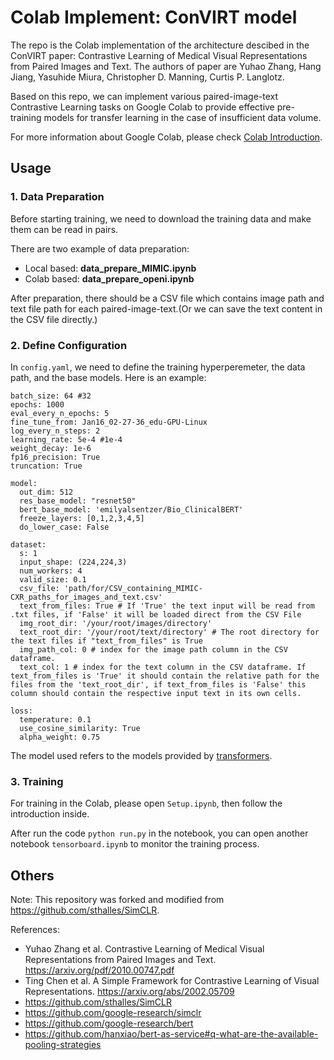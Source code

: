 # Colab Implement: ConVIRT model

The repo is the Colab implementation of the architecture descibed in the ConVIRT paper: Contrastive Learning of Medical Visual Representations from Paired Images and Text. The authors of paper are Yuhao Zhang, Hang Jiang, Yasuhide Miura, Christopher D. Manning, Curtis P. Langlotz.

Based on this repo, we can implement various paired-image-text Contrastive Learning tasks on Google Colab to provide effective pre-training models for transfer learning in the case of insufficient data volume.

For more information about Google Colab, please check [Colab Introduction](https://colab.research.google.com/notebooks/intro.ipynb).

## Usage

### 1. Data Preparation

Before starting training, we need to download the training data and make them can be read in pairs. 

There are two example of data preparation:
- Local based: **data_prepare_MIMIC.ipynb**
- Colab based: **data_prepare_openi.ipynb**

After preparation, there should be a CSV file which contains image path and text file path for each paired-image-text.(Or we can save the text content in the CSV file directly.)

### 2. Define Configuration

In `config.yaml`, we need to define the training hyperperemeter, the data path, and the base models. Here is an example:

```
batch_size: 64 #32
epochs: 1000
eval_every_n_epochs: 5
fine_tune_from: Jan16_02-27-36_edu-GPU-Linux
log_every_n_steps: 2
learning_rate: 5e-4 #1e-4
weight_decay: 1e-6
fp16_precision: True
truncation: True

model:
  out_dim: 512
  res_base_model: "resnet50"
  bert_base_model: 'emilyalsentzer/Bio_ClinicalBERT'
  freeze_layers: [0,1,2,3,4,5]
  do_lower_case: False
  
dataset:
  s: 1
  input_shape: (224,224,3)
  num_workers: 4
  valid_size: 0.1
  csv_file: 'path/for/CSV_containing_MIMIC-CXR_paths_for_images_and_text.csv'
  text_from_files: True # If 'True' the text input will be read from .txt files, if 'False' it will be loaded direct from the CSV File 
  img_root_dir: '/your/root/images/directory'
  text_root_dir: '/your/root/text/directory' # The root directory for the text files if "text_from_files" is True
  img_path_col: 0 # index for the image path column in the CSV dataframe.
  text_col: 1 # index for the text column in the CSV dataframe. If text_from_files is 'True' it should contain the relative path for the files from the 'text_root_dir', if text_from_files is 'False' this column should contain the respective input text in its own cells.

loss:
  temperature: 0.1
  use_cosine_similarity: True
  alpha_weight: 0.75
```

The model used refers to the models provided by [transformers](https://huggingface.co/transformers/).

### 3. Training

For training in the Colab, please open `Setup.ipynb`, then follow the introduction inside.

After run the code `python run.py` in the notebook, you can open another notebook `tensorboard.ipynb` to monitor the training process.



## Others

Note: This repository was forked and modified from https://github.com/sthalles/SimCLR.

References: 
- Yuhao Zhang et al. Contrastive Learning of Medical Visual Representations from Paired Images and Text. https://arxiv.org/pdf/2010.00747.pdf
- Ting Chen et al. A Simple Framework for Contrastive Learning of Visual Representations. https://arxiv.org/abs/2002.05709
- https://github.com/sthalles/SimCLR
- https://github.com/google-research/simclr
- https://github.com/google-research/bert
- https://github.com/hanxiao/bert-as-service#q-what-are-the-available-pooling-strategies
